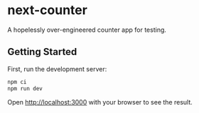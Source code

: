 # next-counter

A hopelessly over-engineered counter app for testing.

## Getting Started

First, run the development server:

```bash
npm ci
npm run dev
```

Open [http://localhost:3000](http://localhost:3000) with your browser to see the
result.
